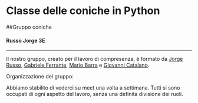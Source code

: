 
# Classe delle coniche in Python

##Gruppo coniche

#### Russo Jorge 3E

---
Il nostro gruppo, creato per il lavoro di compresenza, è formato da [Jorge Russo](https://github.com/Jo-333), [Gabriele Ferrante](http://github.com/GabrieleFerrante/ferrantePy), [Mario Barra](https://github.com/MarioBarra114/Barra.Py) e [Giovanni Catalano](https://github.com/giovannicatalano).

Organizzazione del gruppo:

Abbiamo stabilito di vederci su meet una volta a settimana. Tutti si sono occupati di ogni aspetto del lavoro, senza una definita divisione dei ruoli.

